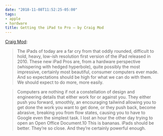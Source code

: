 ```yaml
---
date: "2018-11-08T11:52:25-05:00"
tags:
- apple
- hardware
title: Getting the iPad to Pro — by Craig Mod
---
```


[Craig Mod](https://craigmod.com/essays/ipad_pro/):

> The iPads of today are a far cry from that oddly rounded, difficult to hold, heavy, low-ish resolution first version of the iPad released in 2010. These new iPad Pros are, from a hardware perspective (whispering with hedged hyperbole), quite possibly the most impressive, certainly most beautiful, consumer computers ever made. And so expectations should be high for what we can do with them. We should expect to do more, more easily.

> Computers are nothing if not a constellation of design and engineering details that either work for or against you. They either push you forward, smoothly, an encouraging tailwind allowing you to get done the work you want to get done, or they push back, become abrasive, breaking you from flow states, causing you to have to Google even the simplest task. I lost an hour the other day trying to open an Open Office Document.10 This is bananas. iPads should be better. They’re so close. And they’re certainly powerful enough.
